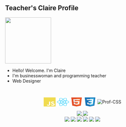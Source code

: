## Teacher's Claire Profile ##

  <img align="center" src="https://i.picasion.com/pic92/4fb3fb33f7bf47d8b0b8f3547ff97756.gif" height="150" width="150">

<section>

  <div style="display: flex;background-color:"aqua";max-width: 360px; margin: 0 auto; flex-direction: row;flex-wrap: nowrap; justify-content: space-around;text-align: center;">
    <ul>
    <li> Hello! Welcome. I'm Claire
    <li> I'm businesswoman and programming teacher
    <li> Web Designer
    
   </div>
  
</section>
<p>

<div align="center" style="display: inline_block">
<br>

  <img align="center" alt="Prof-Js" height="30" width="40" src="https://raw.githubusercontent.com/devicons/devicon/master/icons/javascript/javascript-plain.svg">
  <img align="center" alt="Prof-React" height="30" width="40" src="https://raw.githubusercontent.com/devicons/devicon/master/icons/react/react-original.svg">
  <img align="center" alt="Prof-HTML" height="30" width="40" src="https://raw.githubusercontent.com/devicons/devicon/master/icons/html5/html5-original.svg">
  <img align="center" alt="Prof-CSS" height="30" width="40" src="https://raw.githubusercontent.com/devicons/devicon/master/icons/css3/css3-original.svg">
  <img align="center" alt="Prof-CSS" height="30" width="40" src="https://cdn.jsdelivr.net/gh/devicons/devicon/icons/firebase/firebase-plain-wordmark.svg" />
          
  

          
</div>
</p>

<!--Painel-->
<div align="center">
  <a href="https://github.com/ProfClara">
  <img height="180em" src="https://github-readme-stats.vercel.app/api?username=ProfClara&show_icons=true&theme=dark&include_all_commits=true&count_private=true"/>
  <img height="180em" src="https://github-readme-stats.vercel.app/api/top-langs/?username=ProfClara&layout=compact&langs_count=7&theme=dark"/>
  
</div>


<!--Redes Sociais-->

<div align="center"> 
  <a href="embreveYOUTUBE" target="_blank"><img src="https://img.shields.io/badge/YouTube-FF0000?style=for-the-badge&logo=youtube&logoColor=white" target="_blank"></a>
  <a href="embreveiNSTAGRAM" target="_blank"><img src="https://img.shields.io/badge/-Instagram-%23E4405F?style=for-the-badge&logo=instagram&logoColor=white" target="_blank"></a>
 	<a href="embrevetWICH" target="_blank"><img src="https://img.shields.io/badge/Twitch-9146FF?style=for-the-badge&logo=twitch&logoColor=white" target="_blank"></a>
 <a href="embrevediscord" target="_blank"><img src="https://img.shields.io/badge/Discord-7289DA?style=for-the-badge&logo=discord&logoColor=white" target="_blank"></a> 
  <a href = "mailto:clara.agrella@gmail.com"><img src="https://img.shields.io/badge/-Gmail-%23333?style=for-the-badge&logo=gmail&logoColor=white" target="_blank"></a>
  <a href="embreveLINKEDIN" target="_blank"><img src="https://img.shields.io/badge/-LinkedIn-%230077B5?style=for-the-badge&logo=linkedin&logoColor=white" target="_blank"></a>



<!---
ProfClara/ProfClara is a ✨ special ✨ repository because its `README.md` (this file) appears on your GitHub profile.
You can click the Preview link to take a look at your changes.
--->
